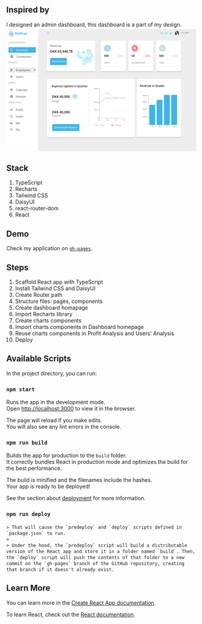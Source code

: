 ## Inspired by

I designed an admin dashboard, this dashboard is a part of my design.
![](dashboard.jpg)

## Stack

1. TypeScript
2. Recharts
3. Tailwind CSS
4. DaisyUI
5. react-router-dom
6. React

## Demo

Check my application on [`gh-pages`](https://zhangjialihappy.github.io/dashboard/).

## Steps

1. Scaffold React app with TypeScript
2. Install Tailwind CSS and DaisyUI
3. Create Router path
4. Structure files: pages, components
5. Create dashboard homapage
6. Import Recharts library
7. Create charts components
8. Import charts components in Dashboard homepage
9. Reuse charts components in Profit Analysis and Users' Analysis
10. Deploy

## Available Scripts

In the project directory, you can run:

### `npm start`

Runs the app in the development mode.\
Open [http://localhost:3000](http://localhost:3000) to view it in the browser.

The page will reload if you make edits.\
You will also see any lint errors in the console.

### `npm run build`

Builds the app for production to the `build` folder.\
It correctly bundles React in production mode and optimizes the build for the best performance.

The build is minified and the filenames include the hashes.\
Your app is ready to be deployed!

See the section about [deployment](https://facebook.github.io/create-react-app/docs/deployment) for more information.

### `npm run deploy`

    > That will cause the `predeploy` and `deploy` scripts defined in `package.json` to run.
    >
    > Under the hood, the `predeploy` script will build a distributable version of the React app and store it in a folder named `build`. Then, the `deploy` script will push the contents of that folder to a new commit on the `gh-pages` branch of the GitHub repository, creating that branch if it doesn't already exist.

## Learn More

You can learn more in the [Create React App documentation](https://facebook.github.io/create-react-app/docs/getting-started).

To learn React, check out the [React documentation](https://reactjs.org/).
